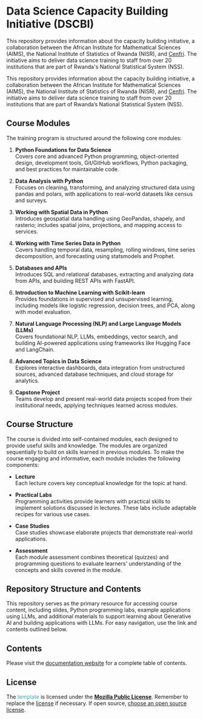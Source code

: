 
# Data Science Capacity Building Initiative (DSCBI)

This repository provides information about the capacity building initiative, a collaboration between the African Institute for Mathematical Sciences (AIMS), the National Institute of Statistics of Rwanda (NISR), and [Cenfri](https://cenfri.org). The initiative aims to deliver data science training to staff from over 20 institutions that are part of Rwanda's National Statistical System (NSS).

This repository provides information about the capacity building initiative, a collaboration between the African Institute for Mathematical Sciences (AIMS), the National Institute of Statistics of Rwanda (NISR), and [Cenfri](https://cenfri.org). The initiative aims to deliver data science training to staff from over 20 institutions that are part of Rwanda’s National Statistical System (NSS).

## Course Modules

The training program is structured around the following core modules:

1. **Python Foundations for Data Science**  
   Covers core and advanced Python programming, object-oriented design, development tools, Git/GitHub workflows, Python packaging, and best practices for maintainable code.

2. **Data Analysis with Python**  
   Focuses on cleaning, transforming, and analyzing structured data using pandas and polars, with applications to real-world datasets like census and surveys.

3. **Working with Spatial Data in Python**  
   Introduces geospatial data handling using GeoPandas, shapely, and rasterio; includes spatial joins, projections, and mapping access to services.

4. **Working with Time Series Data in Python**  
   Covers handling temporal data, resampling, rolling windows, time series decomposition, and forecasting using statsmodels and Prophet.

5. **Databases and APIs**  
   Introduces SQL and relational databases, extracting and analyzing data from APIs, and building REST APIs with FastAPI.

6. **Introduction to Machine Learning with Scikit-learn**  
   Provides foundations in supervised and unsupervised learning, including models like logistic regression, decision trees, and PCA, along with model evaluation.

7. **Natural Language Processing (NLP) and Large Language Models (LLMs)**  
   Covers foundational NLP, LLMs, embeddings, vector search, and building AI-powered applications using frameworks like Hugging Face and LangChain.

8. **Advanced Topics in Data Science**  
   Explores interactive dashboards, data integration from unstructured sources, advanced database techniques, and cloud storage for analytics.

9. **Capstone Project**  
   Teams develop and present real-world data projects scoped from their institutional needs, applying techniques learned across modules.

## Course Structure

The course is divided into self-contained modules, each designed to provide useful skills and knowledge. The modules are organized sequentially to build on skills learned in previous modules. To make the course engaging and informative, each module includes the following components:

- **Lecture**  
  Each lecture covers key conceptual knowledge for the topic at hand.

- **Practical Labs**  
  Programming activities provide learners with practical skills to implement solutions discussed in lectures. These labs include adaptable recipes for various use cases.

- **Case Studies**  
  Case studies showcase elaborate projects that demonstrate real-world applications.

- **Assessment**  
  Each module assessment combines theoretical (quizzes) and programming questions to evaluate learners' understanding of the concepts and skills covered in the module.


## Repository Structure and Contents
This repository serves as the primary resource for accessing course content, including slides, Python programming labs, example applications using LLMs, and additional materials to support learning about Generative AI and building applications with LLMs. For easy navigation, use the link and contents outlined below.

## Contents

Please visit the [documentation website](https://dmatekenya.github.io/AIMS-DSCBI/) for a complete table of contents.

## License

The <span style="color:#3EACAD">template</span> is licensed under the [**Mozilla Public License**](https://www.mozilla.org/en-US/MPL). Remember to replace the [license](LICENSE) if necessary. If open source, [choose an open source license](https://choosealicense.com).

